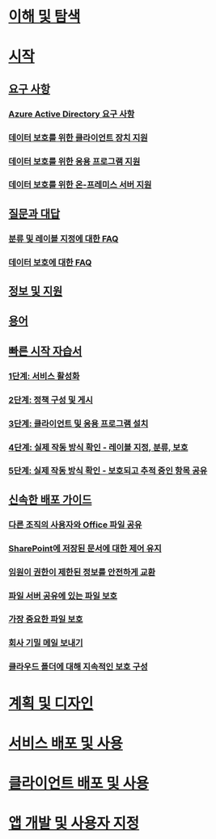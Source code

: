 # [이해 및 탐색](/information-protection/understand-explore/what-is-information-protection)
# [시작](requirements-azure-rms.md)
## [요구 사항](requirements.md)
### [Azure Active Directory 요구 사항](requirements-azure-ad.md)
### [데이터 보호를 위한 클라이언트 장치 지원](requirements-client-devices.md)
### [데이터 보호를 위한 응용 프로그램 지원](requirements-applications.md)
### [데이터 보호를 위한 온-프레미스 서버 지원](requirements-servers.md)
## [질문과 대답](faqs.md)
### [분류 및 레이블 지정에 대한 FAQ](faqs-infoprotect.md)
### [데이터 보호에 대한 FAQ](faqs-rms.md)
## [정보 및 지원](information-support.md)
## [용어](terminology.md)
## [빠른 시작 자습서](infoprotect-quick-start-tutorial.md)
### [1단계: 서비스 활성화](infoprotect-tutorial-step1.md)
### [2단계: 정책 구성 및 게시](infoprotect-tutorial-step2.md)
### [3단계: 클라이언트 및 응용 프로그램 설치](infoprotect-tutorial-step3.md)
### [4단계: 실제 작동 방식 확인 - 레이블 지정, 분류, 보호](infoprotect-tutorial-step4.md)
### [5단계: 실제 작동 방식 확인 - 보호되고 추적 중인 항목 공유](infoprotect-tutorial-step5.md)
## [신속한 배포 가이드](rapid-deployment-guide.md)
### [다른 조직의 사용자와 Office 파일 공유](scenario-share-office-file-externally.md)
### [SharePoint에 저장된 문서에 대한 제어 유지](scenario-sharepoint.md)
### [임원이 권한이 제한된 정보를 안전하게 교환](scenario-executives-email.md)
### [파일 서버 공유에 있는 파일 보호](scenario-fci.md)
### [가장 중요한 파일 보호](scenario-secure-most-valuable-files.md)
### [회사 기밀 메일 보내기](scenario-company-confidential-email.md)
### [클라우드 폴더에 대해 지속적인 보호 구성](scenario-work-folders.md)
# [계획 및 디자인](/information-protection/plan-design/deployment-roadmap)
# [서비스 배포 및 사용](/information-protection/deploy-use/activate-service)
# [클라이언트 배포 및 사용](/information-protection/rms-client/use-client)
# [앱 개발 및 사용자 지정](/information-protection/develop/developers-guide)



<!--HONumber=Sep16_HO5-->


